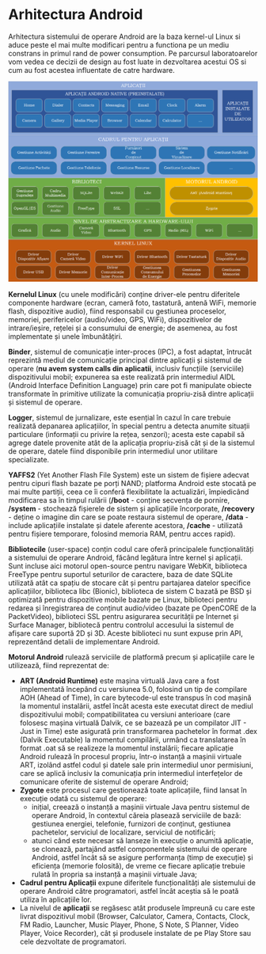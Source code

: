 # Arhitectura Android

Arhitectura sistemului de operare Android are la baza kernel-ul Linux si aduce
peste el mai multe modificari pentru a functiona pe un mediu constrans in
primul rand de power consumption. Pe parcursul laboratoarelor vom vedea ce
decizii de design au fost luate in dezvoltarea acestui OS si cum au fost
acestea influentate de catre hardware.

![](images/android_architecture.png)

**Kernelul Linux** (cu unele modificări) conține driver-ele pentru diferitele
componente hardware (ecran, cameră foto, tastatură, antenă WiFi, memorie flash,
dispozitive audio), fiind responsabil cu gestiunea proceselor, memoriei,
perifericelor (audio/video, GPS, WiFi), dispozitivelor de intrare/ieșire,
rețelei și a consumului de energie; de asemenea, au fost implementate și unele
îmbunătățiri.

**Binder**, sistemul de comunicație inter-proces (IPC), a fost adaptat, întrucât
reprezintă mediul de comunicație principal dintre aplicații și sistemul de
operare (**nu avem system calls din aplicatii**, inclusiv funcțiile (serviciile) dispozitivului mobil; expunerea sa este
realizată prin intermediul AIDL (Android Interface Definition Language) prin
care pot fi manipulate obiecte transformate în primitive utilizate la
comunicația propriu-zisă dintre aplicații și sistemul de operare.

**Logger**, sistemul de jurnalizare, este esențial în cazul în care trebuie
realizată depanarea aplicațiilor, în special pentru a detecta anumite situații
particulare (informații cu privire la rețea, senzori); acesta este capabil să
agrege datele provenite atât de la aplicația propriu-zisă cât și de la sistemul
de operare, datele fiind disponibile prin intermediul unor utilitare
specializate.

**YAFFS2** (Yet Another Flash File System) este un sistem de fișiere adecvat
pentru cipuri flash bazate pe porți NAND; platforma Android este stocată pe mai
multe partiții, ceea ce îi conferă flexibilitate la actualizări, împiedicând
modificarea sa în timpul rulării (**/boot** - conține secvența de pornire,
**/system** - stochează fișierele de sistem și aplicațiile încorporate,
**/recovery** - deține o imagine din care se poate restaura sistemul de
operare, **/data** - include aplicațiile instalate și datele aferente
acestora, **/cache** - utilizată pentru fișiere temporare, folosind memoria
RAM, pentru acces rapid).

**Bibliotecile** (user-space) conțin codul care oferă principalele
funcționalități a sistemului de operare Android, făcând legătura între kernel și
aplicații. Sunt incluse aici motorul open-source pentru navigare WebKit,
biblioteca FreeType pentru suportul seturilor de caractere, baza de date SQLite
utilizată atât ca spațiu de stocare cât și pentru partajarea datelor specifice
aplicațiilor, biblioteca libc (Bionic),  biblioteca de sistem C bazată pe BSD și
optimizată pentru dispozitive mobile bazate pe Linux, biblioteci pentru redarea
și înregistrarea de conținut audio/video (bazate pe OpenCORE de la PacketVideo),
biblioteci SSL pentru asigurarea securității pe Internet și Surface Manager,
bibliotecă pentru controlul accesului la sistemul de afișare care suportă 2D și
3D. Aceste biblioteci nu sunt expuse prin API, reprezentând detalii de
implementare Android.

**Motorul Android** rulează serviciile de platformă precum și aplicațiile care
le utilizează, fiind reprezentat de:
- **ART (Android Runtime)** este mașina virtuală Java care a fost implementată
începând cu versiunea 5.0, folosind un tip de compilare AOH (Ahead of Time), în
care bytecode-ul este transpus în cod mașină la momentul instalării, astfel
încât acesta este executat direct de mediul dispozitivului mobil;
compatibilitatea cu versiuni anterioare (care folosesc mașina virtuală Dalvik,
ce se bazează pe un compilator JIT - Just in Time) este asigurată prin
transformarea pachetelor în format .dex (Dalvik Executable) la momentul
compilării, urmând ca translatarea în format .oat să se realizeze la momentul
instalării; fiecare aplicație Android rulează în procesul propriu, într-o
instanță a mașinii virtuale ART, izolând astfel codul și datele sale prin
intermediul unor permisiuni, care se aplică inclusiv la comunicația prin
intermediul interfețelor de comunicare oferite de sistemul de operare Android;
- **Zygote** este procesul care gestionează toate aplicațiile, fiind lansat în
execuție odată cu sistemul de operare:
  - inițial, creează o instanță a mașinii virtuale Java pentru sistemul de operare
Android, în contextul căreia plasează serviciile de bază: gestiunea energiei,
telefonie, furnizori de conținut, gestiunea pachetelor, serviciul de localizare,
serviciul de notificări;
  - atunci când este necesar să lanseze în execuție o anumită aplicație, se clonează, partajând astfel componentele sistemului de operare Android, astfel încât să se asigure performanța (timp de execuție) și eficiența (memorie folosită), de vreme ce fiecare aplicație trebuie rulată în propria sa instanță a mașinii virtuale Java;
- **Cadrul pentru Aplicații** expune diferitele funcționalități ale sistemului
de operare Android către programatori, astfel încât aceștia să le poată utiliza
în aplicațiile lor.
- La nivelul de **aplicații** se regăsesc atât produsele împreună cu care este
livrat dispozitivul mobil (Browser, Calculator, Camera, Contacts, Clock, FM
Radio, Launcher, Music Player, Phone, S Note, S Planner, Video Player, Voice
Recorder), cât și produsele instalate de pe Play Store sau cele dezvoltate de
programatori.
